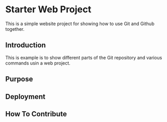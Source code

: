 # Starter Web Project

This is a simple website project for showing how to use Git and Github together.

## Introduction

This is example is to show different parts of the Git repository and various commands usin a web project.

## Purpose

## Deployment

## How To Contribute
